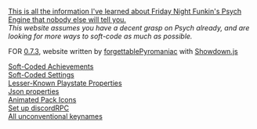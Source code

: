 <u>This is all the information I've learned about Friday Night Funkin's Psych Engine that nobody else will tell you.</u>  
*This website assumes you have a decent grasp on Psych already, and are looking for more ways to soft-code as much as possible.*

FOR [0.7.3](https://github.com/ShadowMario/FNF-PsychEngine/releases/tag/0.7.3), website written by [forgettablePyromaniac](https://forgettablepyromaniac.neocities.org/) with [Showdown.js](https://showdownjs.com/)

[Soft-Coded Achievements](achievements.html)  
[Soft-Coded Settings](settings.html)  
[Lesser-Known Playstate Properties](properties.html)  
[Json properties](json.html)  
[Animated Pack Icons](animatedpackicons.html)  
[Set up discordRPC](discordRPC.html)  
[All unconventional keynames](allPossibleKeys.html)

<!--- [LUA Functions, better documented](functions.html)  
TODO: ADD LUA FUNCTIONS  -->